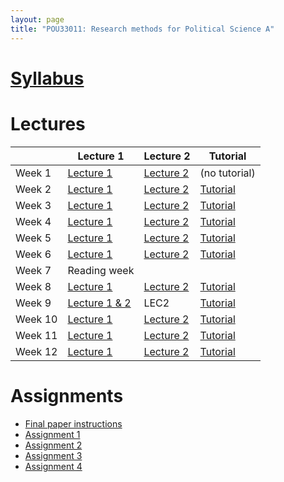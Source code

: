 ```yaml
---
layout: page
title: "POU33011: Research methods for Political Science A"
---
```


# [Syllabus](assets/files/teaching/POU33011/2020/POU33011_Syllabus_Chadefaux.pdf)


# Lectures 

|        | Lecture 1 | Lecture 2 | Tutorial |
|--------|-----------|-----------|----------|
| Week 1 | [Lecture 1](assets/files/teaching/POU33011/2020/Lectures/methods01.pdf)         | [Lecture 2](assets/files/teaching/POU33011/2020/Lectures/statistics01.pdf)        | (no tutorial)       |
| Week 2 | [Lecture 1](assets/files/teaching/POU33011/2020/Lectures/methods02.pdf)       | [Lecture 2](assets/files/teaching/POU33011/2020/Lectures/statistics02.pdf)       | [Tutorial](assets/files/teaching/POU33011/2020/Lectures/Tutorial1.zip)      |
| Week 3 | [Lecture 1](assets/files/teaching/POU33011/2020/Lectures/methods03.pdf)       | [Lecture 2](assets/files/teaching/POU33011/2020/Lectures/statistics02.pdf)      | [Tutorial](assets/files/teaching/POU33011/2020/Lectures/Tutorial2.R)      |
| Week 4 | [Lecture 1](assets/files/teaching/POU33011/2020/Lectures/methods04.pdf)       |  [Lecture 2](assets/files/teaching/POU33011/2020/Lectures/statistics04.pdf)      | [Tutorial](assets/files/teaching/POU33011/2020/Lectures/Tutorial3.zip)      |
| Week 5 | [Lecture 1](assets/files/teaching/POU33011/2020/Lectures/methods05.pdf)      | [Lecture 2](assets/files/teaching/POU33011/2020/Lectures/statistics05.pdf)      | [Tutorial](assets/files/teaching/POU33011/2020/Lectures/Tutorial4.pdf)      |
| Week 6 | [Lecture 1](assets/files/teaching/POU33011/2020/Lectures/methods06.pdf)      | [Lecture 2](assets/files/teaching/POU33011/2020/Lectures/statistics06.pdf)       | [Tutorial](assets/files/teaching/POU33011/2020/Lectures/Tutorial5.pdf)      |
| Week 7 | Reading week      |       |       |
| Week 8 | [Lecture 1](assets/files/teaching/POU33011/2020/Lectures/statistics08.pdf)       | [Lecture 2](assets/files/teaching/POU33011/2020/Lectures/statistics08b.pdf)      | [Tutorial](assets/files/teaching/POU33011/2020/Lectures/Tutorial7.pdf)      |
| Week 9 | [Lecture 1 & 2](assets/files/teaching/POU33011/2020/Lectures/statistics09.pdf)       | LEC2      | [Tutorial](assets/files/teaching/POU33011/2020/Lectures/Tutorial8.pdf)      |
| Week 10 |  [Lecture 1](assets/files/teaching/POU33011/2020/Lectures/statistics10.pdf)      | [Lecture 2](assets/files/teaching/POU33011/2020/Lectures/statistics10b.pdf)       | [Tutorial](assets/files/teaching/POU33011/2020/Lectures/Tutorial9.pdf)      |
| Week 11 | [Lecture 1](assets/files/teaching/POU33011/2020/Lectures/methods11.pdf)      | [Lecture 2](assets/files/teaching/POU33011/2020/Lectures/statistics11.pdf)      | [Tutorial](assets/files/teaching/POU33011/2020/Lectures/Tutorial10.pdf)      |
| Week 12 | [Lecture 1](assets/files/teaching/POU33011/2020/Lectures/methods12.pdf)      | [Lecture 2](assets/files/teaching/POU33011/2020/Lectures/statistics12.pdf)       | [Tutorial](assets/files/teaching/POU33011/2020/Lectures/Tutorial11.pdf)      |

     
     
# Assignments 

* [Final paper instructions](assets/files/teaching/POU33011/2020/Assignments/finalPaperGradingRubric.pdf)
* [Assignment 1](assets/files/teaching/POU33011/2020/Assignments/assignment1.pdf)
* [Assignment 2](assets/files/teaching/POU33011/2020/Assignments/assignment2.pdf) 
* [Assignment 3](assets/files/teaching/POU33011/2020/Assignments/assignment3.pdf) 
* [Assignment 4](assets/files/teaching/POU33011/2020/Assignments/assignment4.pdf)